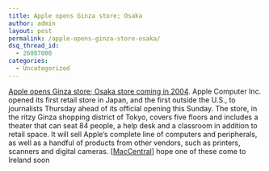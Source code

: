 ```yaml
---
title: Apple opens Ginza store; Osaka
author: admin
layout: post
permalink: /apple-opens-ginza-store-osaka/
dsq_thread_id:
  - 26007000
categories:
  - Uncategorized
---
```

[Apple opens Ginza store; Osaka store coming in 2004][1]. Apple Computer Inc. opened its first retail store in Japan, and the first outside the U.S., to journalists Thursday ahead of its official opening this Sunday. The store, in the ritzy Ginza shopping district of Tokyo, covers five floors and includes a theater that can seat 84 people, a help desk and a classroom in addition to retail space. It will sell Apple&#8217;s complete line of computers and peripherals, as well as a handful of products from other vendors, such as printers, scanners and digital cameras. [[MacCentral][2]] hope one of these come to Ireland soon

 [1]: http://maccentral.macworld.com/news/2003/11/27/ginza/?lsrc=mcrss-1103
 [2]: http://maccentral.macworld.com/
